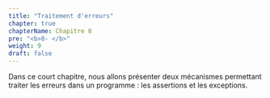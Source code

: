 ```yaml
---
title: "Traitement d'erreurs"
chapter: true
chapterName: Chapitre 8
pre: "<b>8- </b>"
weight: 9
draft: false
---
```


Dans ce court chapitre, nous allons présenter deux mécanismes permettant traiter les erreurs dans un programme : les assertions et les exceptions.
